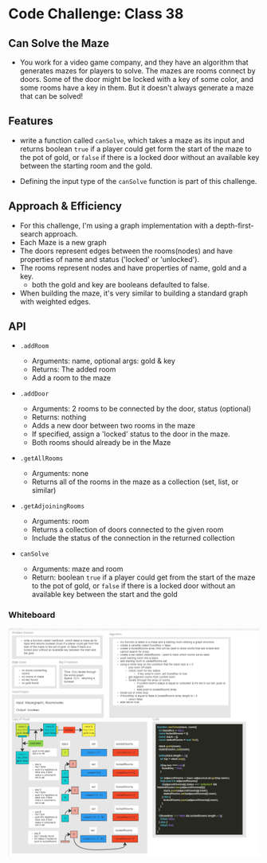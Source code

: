 # Code Challenge: Class 38

## Can Solve the Maze

- You work for a video game company, and they have an algorithm that generates mazes for players to solve. The mazes are rooms connect by doors. Some of the door might be locked with a key of some color, and some rooms have a key in them. But it doesn't always generate a maze that can be solved!

## Features

- write a function called `canSolve`, which takes a maze as its input and returns boolean `true` if a player could get form the start of the maze to the pot of gold, or `false` if there is a locked door without an available key between the starting room and the gold.

- Defining the input type of the `canSolve` function is part of this challenge.

## Approach & Efficiency

- For this challenge, I'm using a graph implementation with a depth-first-search approach.
- Each Maze is a new graph
- The doors represent edges between the rooms(nodes) and have properties of name and status ('locked' or 'unlocked').
- The rooms represent nodes and have properties of name, gold and a key.
  - both the gold and key are booleans defaulted to false.
- When building the maze, it's very similar to building a standard graph with weighted edges.

## API

- `.addRoom`
  - Arguments: name, optional args: gold & key
  - Returns: The added room
  - Add a room to the maze

- `.addDoor`
  - Arguments: 2 rooms to be connected by the door, status (optional)
  - Returns: nothing
  - Adds a new door between two rooms in the maze
  - If specified, assign a 'locked' status to the door in the maze.
  - Both rooms should already be in the Maze

- `.getAllRooms`
  - Arguments: none
  - Returns all of the rooms in the maze as a collection (set, list, or similar)

- `.getAdjoiningRooms`
  - Arguments: room
  - Returns a collection of doors connected to the given room
  - Include the status of the connection in the returned collection

- `canSolve`
  - Arguments: maze and room
  - Return: boolean `true` if a player could get from the start of the maze to the pot of gold, or `false` if there is a locked door without an available key between the start and the gold

### Whiteboard

![Can Solve](../assets/canSolveMaze.PNG)
